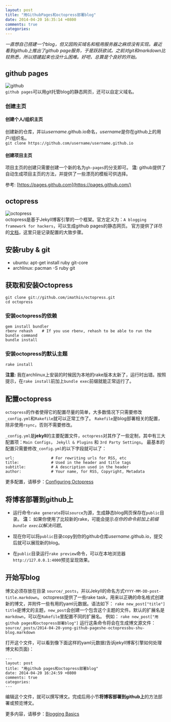 ```yaml
---
layout: post
title: "用GithubPages和octopress部署blog"
date: 2014-04-20 16:35:14 +0800
comments: true
categories: 
---
```


*一直想自己搭建一个blog，但又因购买域名和租用服务器之麻烦没有实现。最近看到github上推出了github page服务，于是跃跃欲试。之前对git和markdown比较熟悉，所以搭建起来也没什么困难。好吧，总算是个良好的开始。*

## github pages
![github](https://pages.github.com/favicon.ico)  
`github pages`可以用git托管blog的静态网页，还可以自定义域名。

<!--more-->

### 创建主页
#### 创建个人/组织主页
创建新的仓库，并以*username*.github.io命名，*username*是你在github上的用户/组织名。  
`git clone https://github.com/username/username.github.io`
#### 创建项目主页
项目主页的创建只需要创建一个新的名为`gh-pages`的分支即可。
**注**: github提供了自动生成项目主页的方法，并提供了一些漂亮的模板可供选择。

参考: [https://pages.github.com](https://pages.github.com/)

## octopress
![octopress](http://octopress.org/octopress-favicon.png)  
octopress是基于Jekyll博客引擎的一个框架。官方定义为：`A blogging framework for hackers`，可以生成github pages的静态网页。
官方提供了详尽的[文档](http://octopress.org/docs/)，这里只是记录配置的大致步骤。

## 安装ruby & git
* ubuntu: apt-get install ruby git-core
* archlinux: pacman -S ruby git

## 获取和安装Octopress
```
git clone git://github.com/imathis/octopress.git
cd octopress
```
### 安装octopress的依赖
```
gem install bundler
rbenv rehash    # If you use rbenv, rehash to be able to run the bundle command
bundle install
```
### 安装octopress的默认主题
`rake install`

**注意:** 我在archlinux上安装的时候因为本地的rake版本太新了，运行时出错。按照提示，在`rake install`前加上`bundle exec`前缀就能正常运行了。

## 配置octopress
`octopress`的作者使得它的配置尽量的简单，大多数情况下只需要修改`_config.yml`和`Rakefile`就可以正常工作了。
`Rakefile`是blog部署相关的配置，除非使用`rsync`，否则不需要修改。

`_config.yml`是**jekyll**的主要配置文件，`octopress`对其作了一些定制，其中有三大配置项：`Main Configs`， `Jekyll & Plugins` 和 `3rd Party Settings`。
最基本的配置只需要修改`_config.yml`的以下字段就可以了：
```
url:                # For rewriting urls for RSS, etc
title:              # Used in the header and title tags
subtitle:           # A description used in the header
author:             # Your name, for RSS, Copyright, Metadata
```
更多配置，请移步：[Configuring Octopress](http://octopress.org/docs/configuring/)

## 将博客部署到github上
* 运行命令`rake generate`将以`source`为源，生成静态blog网页保存在`public`目录。
**注：** 如果你使用了比较新的rake，可能会提示*在你的命令前加上前缀`bundle exec`以解决问题*。

* 现在你可以将`public`目录copy到你的github仓库*username*.github.io，提交后就可以展现新的blog。
* 在`public`目录运行`rake preview`命令，可以在本地浏览器`http://127.0.0.1:4000`预览呈现效果。

## 开始写blog
博文必须存放在目录 `source/_posts`，并以Jekyll的命名方式`YYYY-MM-DD-post-title.markdown`。
octopress提供了一些rake task，用来以正确的命名格式创建新的博文，并附件一些有用的yaml元数据。语法如下：
`rake new_post["title"]`
`title`是博文的主题，`new_post`会创建一个包含这个主题的文件。默认的扩展名是`markdown`，可以在`Rakefile`里配置不同的扩展名。
例如：
`rake new_post["用github pages和octopress部署blog"]`
运行这条命令将会在生成博文源文件：`source/_posts/2014-04-20-yong-github-pageshe-octopressbu-shu-blog.markdown`

打开这个文件，可以看到像下面这样的yaml元数据(告诉jekyll博客引擎如何处理博文和页面)：
```
---
layout: post
title: "用github pages和octopress部署blog"
date: 2014-04-20 16:24:59 +0800
comments: true
categories: 
---
```
编辑这个文件，就可以撰写博文。完成后用小节**将博客部署到github上**的方法部署或预览博文。

更多内容，请移步：[Blogging Basics](http://octopress.org/docs/blogging)
